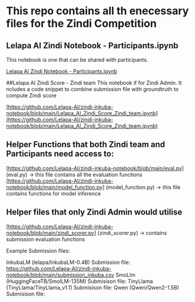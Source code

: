 # This repo contains all th enecessary files for the Zindi Competition

## Lelapa AI Zindi Notebook - Participants.ipynb 
This notebook is one that can be shared with participants.  

[Lelapa AI Zindi Notebook - Participants.ipynb](https://github.com/Lelapa-AI/zindi-inkuba-notebook/blob/main/Lelapa_AI_Zindi_Notebook_Participants.ipynb)

##Lelapa AI Zindi Score - Zindi team 
This notebook if for Zindi Admin. It ncludes a code snippet to combine submission file with groundtruth to compute Zindi score

[https://github.com/Lelapa-AI/zindi-inkuba-notebook/blob/main/Lelapa_AI_Zindi_Score_Zindi_team.ipynb](https://github.com/Lelapa-AI/zindi-inkuba-notebook/blob/main/Lelapa_AI_Zindi_Score_Zindi_team.ipynb) 

## Helper Functions that both Zindi team and Participants need access to:
[https://github.com/Lelapa-AI/zindi-inkuba-notebook/blob/main/eval.py] (eval.py) -> this file contains all the evaluation functions
[https://github.com/Lelapa-AI/zindi-inkuba-notebook/blob/main/model_function.py] (model_function.py) -> this file contains functions for model inference

## Helper files that only Zindi Admin would utilise
[https://github.com/Lelapa-AI/zindi-inkuba-notebook/blob/main/zindi_scorer.py] (zindi_scorer.py) -> contains submission evaluation functions


Example Submission files:

InkubaLM (lelapa/InkubaLM-0.4B) Submission file: https://github.com/Lelapa-AI/zindi-inkuba-notebook/blob/main/submission_inkuba.csv
SmoLlm (HuggingFaceTB/SmolLM-135M) Submisison file: 
TinyLlama (TinyLlama/TinyLlama_v1.1) Submisison file: 
Qwen (Qwen/Qwen2-1.5B) Submisison file: 
